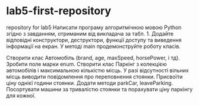 # lab5-first-repository
repository for lab5 
Написати програму алгоритмічною мовою Python згідно з завданням, отриманим від викладача за табл. 1. Додайте відповідні конструктори, деструктори, функції доступу та виведення інформації на екран. У методі main продемонструйте роботу класів.

Створити клас Автомобіль (brand, age, maxSpeed, horsePower, і тд). Зробити поле марки enum. Створити клас Паркінг з колекцією автомобілів і максимальною кількістю місць. У разі відсутності вільних місць виводити повідомлення про переповнення стоянки. Присвоїти ціну однієї години стоянки. Додати методи parkCar, leaveParking. Посортувати машини за тривалістю стоянки та порахувати ціну паркінгу для кожної.